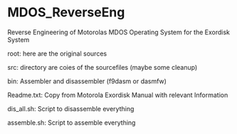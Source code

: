 # MDOS_ReverseEng
Reverse Engineering of Motorolas MDOS Operating System for the Exordisk System

root: here are the original sources

src: directory are coies of the sourcefiles (maybe some cleanup)

bin: Assembler and disassembler (f9dasm or dasmfw)

Readme.txt: Copy from Motorola Exordisk Manual with relevant Information

dis_all.sh: Script to disassemble everything

assemble.sh: Script to assemble everything
